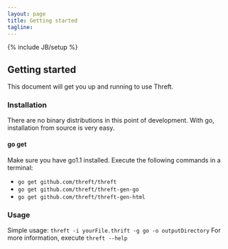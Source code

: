 ```yaml
---
layout: page
title: Getting started
tagline: 
---
```

{% include JB/setup %}

## Getting started
This document will get you up and running to use Threft.

### Installation
There are no binary distributions in this point of development. With go, installation from source is very easy.
#### go get
Make sure you have go1.1 installed.
Execute the following commands in a terminal:
 - `go get github.com/threft/threft`
 - `go get github.com/threft/threft-gen-go`
 - `go get github.com/threft/threft-gen-html`

### Usage
Simple usage:
`threft -i yourFile.thrift -g go -o outputDirectory`
For more information, execute `threft --help`